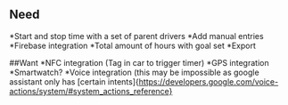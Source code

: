 ## Need
*Start and stop time with a set of parent drivers
*Add manual entries
*Firebase integration
*Total amount of hours with goal set
*Export

##Want
*NFC integration (Tag in car to trigger timer)
*GPS integration
*Smartwatch?
*Voice integration (this may be impossible as google assistant only has [certain intents]{https://developers.google.com/voice-actions/system/#system_actions_reference}
